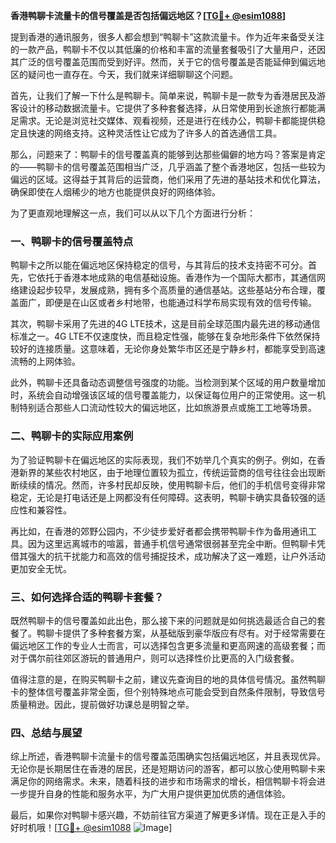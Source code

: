 **香港鸭聊卡流量卡的信号覆盖是否包括偏远地区？[[TG💪+ @esim1088](https://t.me/s/esim1088)]**

提到香港的通讯服务，很多人都会想到“鸭聊卡”这款流量卡。作为近年来备受关注的一款产品，鸭聊卡不仅以其低廉的价格和丰富的流量套餐吸引了大量用户，还因其广泛的信号覆盖范围而受到好评。然而，关于它的信号覆盖是否能延伸到偏远地区的疑问也一直存在。今天，我们就来详细聊聊这个问题。

首先，让我们了解一下什么是鸭聊卡。简单来说，鸭聊卡是一款专为香港居民及游客设计的移动数据流量卡。它提供了多种套餐选择，从日常使用到长途旅行都能满足需求。无论是浏览社交媒体、观看视频，还是进行在线办公，鸭聊卡都能提供稳定且快速的网络支持。这种灵活性让它成为了许多人的首选通信工具。

那么，问题来了：鸭聊卡的信号覆盖真的能够到达那些偏僻的地方吗？答案是肯定的——鸭聊卡的信号覆盖范围相当广泛，几乎涵盖了整个香港地区，包括一些较为偏远的区域。这得益于其背后的运营商，他们采用了先进的基站技术和优化算法，确保即使在人烟稀少的地方也能提供良好的网络体验。

为了更直观地理解这一点，我们可以从以下几个方面进行分析：

### 一、鸭聊卡的信号覆盖特点

鸭聊卡之所以能在偏远地区保持稳定的信号，与其背后的技术支持密不可分。首先，它依托于香港本地成熟的电信基础设施。香港作为一个国际大都市，其通信网络建设起步较早，发展成熟，拥有多个高质量的通信基站。这些基站分布合理，覆盖面广，即便是在山区或者乡村地带，也能通过科学布局实现有效的信号传输。

其次，鸭聊卡采用了先进的4G LTE技术，这是目前全球范围内最先进的移动通信标准之一。4G LTE不仅速度快，而且稳定性强，能够在复杂地形条件下依然保持较好的连接质量。这意味着，无论你身处繁华市区还是宁静乡村，都能享受到高速流畅的上网体验。

此外，鸭聊卡还具备动态调整信号强度的功能。当检测到某个区域的用户数量增加时，系统会自动增强该区域的信号覆盖能力，以保证每位用户的正常使用。这一机制特别适合那些人口流动性较大的偏远地区，比如旅游景点或施工工地等场景。

### 二、鸭聊卡的实际应用案例

为了验证鸭聊卡在偏远地区的实际表现，我们不妨举几个真实的例子。例如，在香港新界的某些农村地区，由于地理位置较为孤立，传统运营商的信号往往会出现断断续续的情况。然而，许多村民却反映，使用鸭聊卡后，他们的手机信号变得非常稳定，无论是打电话还是上网都没有任何障碍。这表明，鸭聊卡确实具备较强的适应性和兼容性。

再比如，在香港的郊野公园内，不少徒步爱好者都会携带鸭聊卡作为备用通讯工具。因为这里远离城市的喧嚣，普通手机信号通常很弱甚至完全中断。但鸭聊卡凭借其强大的抗干扰能力和高效的信号捕捉技术，成功解决了这一难题，让户外活动更加安全无忧。

### 三、如何选择合适的鸭聊卡套餐？

既然鸭聊卡的信号覆盖如此出色，那么接下来的问题就是如何挑选最适合自己的套餐了。鸭聊卡提供了多种套餐方案，从基础版到豪华版应有尽有。对于经常需要在偏远地区工作的专业人士而言，可以选择包含更多流量和更高网速的高级套餐；而对于偶尔前往郊区游玩的普通用户，则可以选择性价比更高的入门级套餐。

值得注意的是，在购买鸭聊卡之前，建议先查询目的地的具体信号情况。虽然鸭聊卡的整体信号覆盖非常全面，但个别特殊地点可能会受到自然条件限制，导致信号质量稍逊。因此，提前做好功课总是明智之举。

### 四、总结与展望

综上所述，香港鸭聊卡流量卡的信号覆盖范围确实包括偏远地区，并且表现优异。无论你是长期居住在香港的居民，还是短期访问的游客，都可以放心使用鸭聊卡来满足你的网络需求。未来，随着科技的进步和市场需求的增长，相信鸭聊卡将会进一步提升自身的性能和服务水平，为广大用户提供更加优质的通信体验。

最后，如果你对鸭聊卡感兴趣，不妨前往官方渠道了解更多详情。现在正是入手的好时机哦！[[TG💪+ @esim1088](https://t.me/s/esim1088) ![Image](https://i.postimg.cc/4NQfJmqS/Snipaste-2025-05-13-00-14-12.png)]